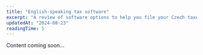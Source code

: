 ```yaml
---
title: "English-speaking tax software"
excerpt: "A review of software options to help you file your Czech taxes."
updatedAt: "2024-08-23"
readingTime: 5
---
```


Content coming soon...
